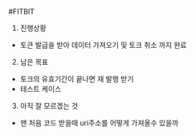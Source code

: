 #FITBIT

1. 진행상황 
 - 토큰 발급을 받아 데이터 가져오기 및 토크 취소 까지 완료
 
2. 남은 목표
 - 토크의 유효기간이 끝나면 재 발행 받기
 - 테스트 케이스
 
3. 아직 잘 모르겠는 것
 - 맨 처음 코드 받을때 uri주소를 어떻게 가져올수 있을까  